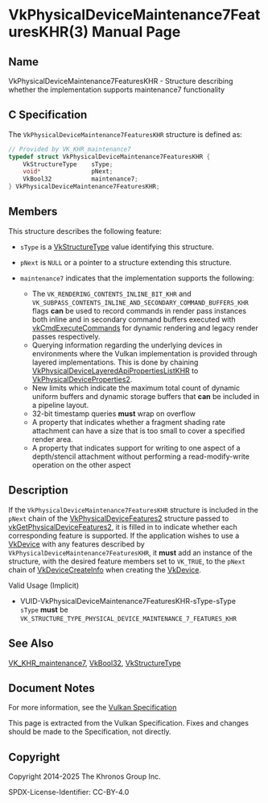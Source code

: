 # VkPhysicalDeviceMaintenance7FeaturesKHR(3) Manual Page

## Name

VkPhysicalDeviceMaintenance7FeaturesKHR - Structure describing whether the implementation supports maintenance7 functionality



## [](#_c_specification)C Specification

The `VkPhysicalDeviceMaintenance7FeaturesKHR` structure is defined as:

```c++
// Provided by VK_KHR_maintenance7
typedef struct VkPhysicalDeviceMaintenance7FeaturesKHR {
    VkStructureType    sType;
    void*              pNext;
    VkBool32           maintenance7;
} VkPhysicalDeviceMaintenance7FeaturesKHR;
```

## [](#_members)Members

This structure describes the following feature:

- `sType` is a [VkStructureType](https://registry.khronos.org/vulkan/specs/latest/man/html/VkStructureType.html) value identifying this structure.
- `pNext` is `NULL` or a pointer to a structure extending this structure.
- []()`maintenance7` indicates that the implementation supports the following:
  
  - The `VK_RENDERING_CONTENTS_INLINE_BIT_KHR` and `VK_SUBPASS_CONTENTS_INLINE_AND_SECONDARY_COMMAND_BUFFERS_KHR` flags **can** be used to record commands in render pass instances both inline and in secondary command buffers executed with [vkCmdExecuteCommands](https://registry.khronos.org/vulkan/specs/latest/man/html/vkCmdExecuteCommands.html) for dynamic rendering and legacy render passes respectively.
  - Querying information regarding the underlying devices in environments where the Vulkan implementation is provided through layered implementations. This is done by chaining [VkPhysicalDeviceLayeredApiPropertiesListKHR](https://registry.khronos.org/vulkan/specs/latest/man/html/VkPhysicalDeviceLayeredApiPropertiesListKHR.html) to [VkPhysicalDeviceProperties2](https://registry.khronos.org/vulkan/specs/latest/man/html/VkPhysicalDeviceProperties2.html).
  - New limits which indicate the maximum total count of dynamic uniform buffers and dynamic storage buffers that **can** be included in a pipeline layout.
  - 32-bit timestamp queries **must** wrap on overflow
  - A property that indicates whether a fragment shading rate attachment can have a size that is too small to cover a specified render area.
  - A property that indicates support for writing to one aspect of a depth/stencil attachment without performing a read-modify-write operation on the other aspect

## [](#_description)Description

If the `VkPhysicalDeviceMaintenance7FeaturesKHR` structure is included in the `pNext` chain of the [VkPhysicalDeviceFeatures2](https://registry.khronos.org/vulkan/specs/latest/man/html/VkPhysicalDeviceFeatures2.html) structure passed to [vkGetPhysicalDeviceFeatures2](https://registry.khronos.org/vulkan/specs/latest/man/html/vkGetPhysicalDeviceFeatures2.html), it is filled in to indicate whether each corresponding feature is supported. If the application wishes to use a [VkDevice](https://registry.khronos.org/vulkan/specs/latest/man/html/VkDevice.html) with any features described by `VkPhysicalDeviceMaintenance7FeaturesKHR`, it **must** add an instance of the structure, with the desired feature members set to `VK_TRUE`, to the `pNext` chain of [VkDeviceCreateInfo](https://registry.khronos.org/vulkan/specs/latest/man/html/VkDeviceCreateInfo.html) when creating the [VkDevice](https://registry.khronos.org/vulkan/specs/latest/man/html/VkDevice.html).

Valid Usage (Implicit)

- [](#VUID-VkPhysicalDeviceMaintenance7FeaturesKHR-sType-sType)VUID-VkPhysicalDeviceMaintenance7FeaturesKHR-sType-sType  
  `sType` **must** be `VK_STRUCTURE_TYPE_PHYSICAL_DEVICE_MAINTENANCE_7_FEATURES_KHR`

## [](#_see_also)See Also

[VK\_KHR\_maintenance7](https://registry.khronos.org/vulkan/specs/latest/man/html/VK_KHR_maintenance7.html), [VkBool32](https://registry.khronos.org/vulkan/specs/latest/man/html/VkBool32.html), [VkStructureType](https://registry.khronos.org/vulkan/specs/latest/man/html/VkStructureType.html)

## [](#_document_notes)Document Notes

For more information, see the [Vulkan Specification](https://registry.khronos.org/vulkan/specs/latest/html/vkspec.html#VkPhysicalDeviceMaintenance7FeaturesKHR)

This page is extracted from the Vulkan Specification. Fixes and changes should be made to the Specification, not directly.

## [](#_copyright)Copyright

Copyright 2014-2025 The Khronos Group Inc.

SPDX-License-Identifier: CC-BY-4.0